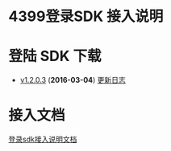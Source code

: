 # 4399登录SDK 接入说明

# 登陆 SDK 下载

* [v1.2.0.3](https://github.com/4399SDKDev/4399LoginSDK/blob/master/m4399LoginSDK.zip) (__2016-03-04__) [更新日志]()



# 接入文档

[登录sdk接入说明文档](https://github.com/4399SDKDev/4399LoginSDK/blob/master/Document/LoginSDK_DOC.md)   

